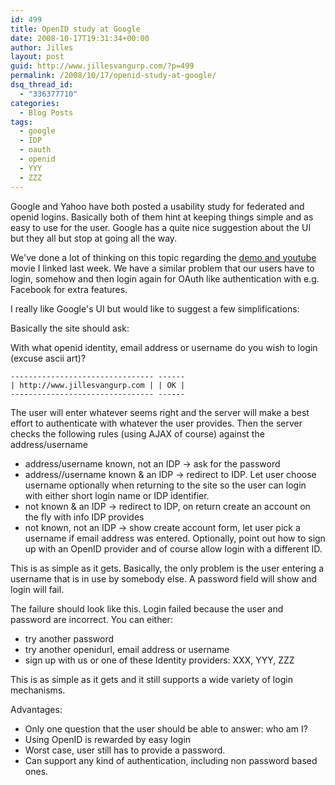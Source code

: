 ```yaml
---
id: 499
title: OpenID study at Google
date: 2008-10-17T19:31:34+00:00
author: Jilles
layout: post
guid: http://www.jillesvangurp.com/?p=499
permalink: /2008/10/17/openid-study-at-google/
dsq_thread_id:
  - "336377710"
categories:
  - Blog Posts
tags:
  - google
  - IDP
  - oauth
  - openid
  - YYY
  - ZZZ
---
```

Google and Yahoo have both posted a usability study for federated and openid logins. Basically both of them hint at keeping things simple and as easy to use for the user. Google has a quite nice suggestion about the UI but they all but stop at going all the way.

We've done a lot of thinking on this topic regarding the [demo and youtube](https://www.jillesvangurp.com/2008/10/09/local-interaction-demo-on-youtube/) movie I linked last week. We have a similar problem that our users have to login, somehow and then login again for OAuth like authentication with e.g. Facebook for extra features.

I really like Google's UI but would like to suggest a few simplifications:

Basically the site should ask:

With what openid identity, email address or username do you wish to login (excuse ascii art)?
<pre><code>-------------------------</code><code>-------</code><code> ------
| http://www.jillesvangurp.com | | OK |
-------------------------------- ------
</code></pre>
The user will enter whatever seems right and the server will make a best effort to authenticate with whatever the user provides. Then the server checks the following rules (using AJAX of course) against the address/username
<ul>
	<li>address/username known, not an IDP -&gt; ask for the password</li>
	<li>address//username known &amp; an IDP -&gt; redirect to IDP. Let user choose username optionally when returning to the site so the user can login with either short login name or IDP identifier.</li>
	<li>not known &amp; an IDP -&gt; redirect to IDP, on return create an account on the fly with info IDP provides</li>
	<li>not known, not an IDP -&gt; show create account form, let user pick a  username if email address was entered. Optionally, point out how to sign up with an OpenID provider and of course allow login with a different ID.</li>
</ul>
This is as simple as it gets. Basically, the only problem is the user entering a username that is in use by somebody else. A password field will show and login will fail.

The failure should look like this.
Login failed because the user and password are incorrect. You can either:
<ul>
	<li> try another password</li>
	<li>try another openidurl, email address or username</li>
	<li>sign up with us or one of these Identity providers: XXX, YYY, ZZZ</li>
</ul>
This is as simple as it gets and it still supports a wide variety of login mechanisms.

Advantages:
<ul>
	<li>Only one question that the user should be able to answer: who am I?</li>
	<li>Using OpenID is rewarded by easy login</li>
	<li>Worst case, user still has to provide a password.</li>
	<li>Can support any kind of authentication, including non password based ones.</li>
</ul>